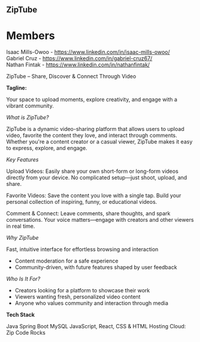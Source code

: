 

## ZipTube

# Members
Isaac Mills-Owoo - https://www.linkedin.com/in/isaac-mills-owoo/<br>
Gabriel Cruz - https://www.linkedin.com/in/gabriel-cruz67/<br>
Nathan Fintak - https://www.linkedin.com/in/nathanfintak/

ZipTube – Share, Discover & Connect Through Video 

**Tagline:**

Your space to upload moments, explore creativity, and engage with a vibrant community. 

*What is ZipTube?*

ZipTube is a dynamic video-sharing platform that allows users to upload video, favorite the content they love, and interact through comments. Whether you're a content creator or a casual viewer, ZipTube makes it easy to express, explore, and engage. 

*Key Features*

Upload Videos:
Easily share your own short-form or long-form videos directly from your device. No complicated setup—just shoot, upload, and share. 

Favorite Videos:
Save the content you love with a single tap. Build your personal collection of inspiring, funny, or educational videos. 

Comment & Connect:
Leave comments, share thoughts, and spark conversations. Your voice matters—engage with creators and other viewers in real time. 

*Why ZipTube*

Fast, intuitive interface for effortless browsing and interaction   
- Content moderation for a safe experience
- Community-driven, with future features shaped by user feedback   

*Who Is It For?*

- Creators looking for a platform to showcase their work   
- Viewers wanting fresh, personalized video content   
- Anyone who values community and interaction through media   

**Tech Stack**

Java Spring Boot 
MySQL 
JavaScript, React, CSS & HTML 
Hosting Cloud: Zip Code Rocks 

 

 

 
